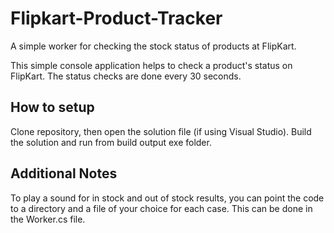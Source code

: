 # Flipkart-Product-Tracker
A simple worker for checking the stock status of products at FlipKart.

This simple console application helps to check a product's status on FlipKart.
The status checks are done every 30 seconds.

## How to setup
Clone repository, then open the solution file (if using Visual Studio). Build the solution and run from build output exe folder.

## Additional Notes
To play a sound for in stock and out of stock results, you can point the code to a directory and a file of your choice for each case. This can be done in the Worker.cs file.
